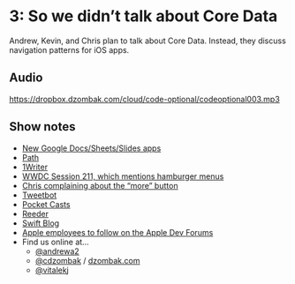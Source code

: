 # 3: So we didn’t talk about Core Data

Andrew, Kevin, and Chris plan to talk about Core Data. Instead, they discuss navigation patterns for iOS apps.

## Audio

https://dropbox.dzombak.com/cloud/code-optional/codeoptional003.mp3

## Show notes

* [New Google Docs/Sheets/Slides apps](http://googledrive.blogspot.com/2014/04/docssheetsapps.html)
* [Path](http://blog.path.com/post/76264291404/path-for-ios-7)
* [1Writer](http://1writerapp.com)
* [WWDC Session 211, which mentions hamburger menus](http://asciiwwdc.com/2014/sessions/211)
* [Chris complaining about the “more” button](https://twitter.com/cdzombak/statuses/241033808026148865?tw_i=241033808026148865&tw_e=details&tw_p=archive)
* [Tweetbot](http://tapbots.com/software/tweetbot/)
* [Pocket Casts](http://www.shiftyjelly.com/pocketcasts)
* [Reeder](http://reederapp.com/ios/)
* [Swift Blog](https://developer.apple.com/swift/blog/)
* [Apple employees to follow on the Apple Dev Forums](http://www.reddit.com/r/swift/comments/29kswq/follow_apples_comments_in_developertools/)
* Find us online at… 
  * [@andrewa2](http://twitter.com/andrewa2)
  * [@cdzombak](https://twitter.com/cdzombak) / [dzombak.com](http://dzombak.com)
  * [@vitalekj](https://twitter.com/vitalekj)

